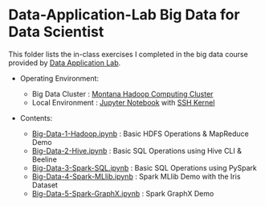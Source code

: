 # Data-Application-Lab Big Data for Data Scientist

This folder lists the in-class exercises I completed in the big data course provided by <a href="https://www.dataapplab.com/">Data Application Lab</a>.

* Operating Environment:
   * Big Data Cluster : <a href="https://montana.dataapplab.com/">Montana Hadoop Computing Cluster</a>
   * Local Environment : <a href="https://jupyter.org/">Jupyter Notebook</a> with <a href="https://github.com/NII-cloud-operation/sshkernel">SSH Kernel</a>

* Contents:
   * <a href="https://github.com/smartzdp/Data-Application-Lab/blob/master/Data%20Scientist%20Bootcamp/Big%20Data%20for%20Data%20Scientist/Big-Data-1-Hadoop.ipynb">Big-Data-1-Hadoop.ipynb</a> : Basic HDFS Operations & MapReduce Demo
   * <a href="https://github.com/smartzdp/Data-Application-Lab/blob/master/Data%20Scientist%20Bootcamp/Big%20Data%20for%20Data%20Scientist/Big-Data-2-Hive.ipynb">Big-Data-2-Hive.ipynb</a> : Basic SQL Operations using Hive CLI & Beeline
   * <a href="https://github.com/smartzdp/Data-Application-Lab/blob/master/Data%20Scientist%20Bootcamp/Big%20Data%20for%20Data%20Scientist/Big-Data-3-Spark-SQL.ipynb">Big-Data-3-Spark-SQL.ipynb</a> : Basic SQL Operations using PySpark
   * <a href="https://github.com/smartzdp/Data-Application-Lab/blob/master/Data%20Scientist%20Bootcamp/Big%20Data%20for%20Data%20Scientist/Big-Data-4-Spark-MLlib.ipynb">Big-Data-4-Spark-MLlib.ipynb</a> : Spark MLlib Demo with the Iris Dataset
   * <a href="https://github.com/smartzdp/Data-Application-Lab/blob/master/Data%20Scientist%20Bootcamp/Big%20Data%20for%20Data%20Scientist/Big-Data-5-Spark-GraphX.ipynb">Big-Data-5-Spark-GraphX.ipynb</a> : Spark GraphX Demo
